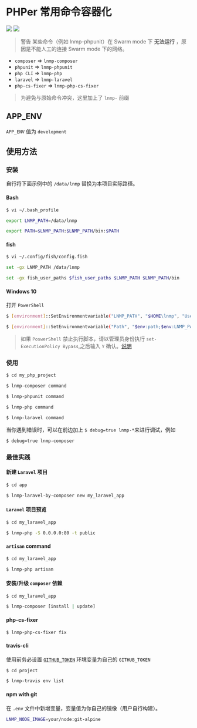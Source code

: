 # PHPer 常用命令容器化

[![](https://img.shields.io/badge/AD-%E8%85%BE%E8%AE%AF%E4%BA%91%E5%AE%B9%E5%99%A8%E6%9C%8D%E5%8A%A1-blue.svg)](https://cloud.tencent.com/redirect.php?redirect=10058&cps_key=3a5255852d5db99dcd5da4c72f05df61) [![](https://img.shields.io/badge/Support-%E8%85%BE%E8%AE%AF%E4%BA%91%E8%87%AA%E5%AA%92%E4%BD%93-brightgreen.svg)](https://cloud.tencent.com/developer/support-plan?invite_code=13vokmlse8afh)

> 警告 某些命令（例如 lnmp-phpunit）在 Swarm mode 下 **无法运行** ，原因是不能人工的连接 Swarm mode 下的网络。

* `composer` => `lnmp-composer`
* `phpunit`  => `lnmp-phpunit`
* `php CLI`  => `lnmp-php`
* `laravel`  => `lnmp-laravel`
* `php-cs-fixer` => `lnmp-php-cs-fixer`

> 为避免与原始命令冲突，这里加上了 `lnmp-` 前缀

## APP_ENV

`APP_ENV` 值为 `development`

## 使用方法

### 安装

自行将下面示例中的 `/data/lnmp` 替换为本项目实际路径。

#### Bash

```bash
$ vi ~/.bash_profile

export LNMP_PATH=/data/lnmp

export PATH=$LNMP_PATH:$LNMP_PATH/bin:$PATH
```

#### fish

```bash
$ vi ~/.config/fish/config.fish

set -gx LNMP_PATH /data/lnmp

set -gx fish_user_paths $fish_user_paths $LNMP_PATH $LNMP_PATH/bin
```

#### Windows 10

打开 `PowerShell`

```bash
$ [environment]::SetEnvironmentvariable("LNMP_PATH", "$HOME\lnmp", "User")

$ [environment]::SetEnvironmentvariable("Path", "$env:path;$env:LNMP_PATH;$env:LNMP_PATH\windows;$env:LNMP_PATH\wsl", "User")
```

> 如果 `PoswerShell` 禁止执行脚本，请以管理员身份执行 `set-ExecutionPolicy Bypass`,之后输入 `Y` 确认。[说明](https://docs.microsoft.com/zh-cn/powershell/module/microsoft.powershell.core/about/about_execution_policies?view=powershell-6)

### 使用

```bash
$ cd my_php_project

$ lnmp-composer command

$ lnmp-phpunit command

$ lnmp-php command

$ lnmp-laravel command
```

当你遇到错误时，可以在前边加上 `$ debug=true lnmp-*`来进行调试，例如

```bash
$ debug=true lnmp-composer
```

### 最佳实践

#### 新建 `Laravel` 项目

```bash
$ cd app

$ lnmp-laravel-by-composer new my_laravel_app
```

#### `Laravel` 项目预览

```bash
$ cd my_laravel_app

$ lnmp-php -S 0.0.0.0:80 -t public
```

#### `artisan` command

```bash
$ cd my_laravel_app

$ lnmp-php artisan
```

#### 安装/升级 `composer` 依赖

```bash
$ cd my_laravel_app

$ lnmp-composer [install | update]
```

#### php-cs-fixer

```bash
$ lnmp-php-cs-fixer fix
```

#### travis-cli

使用前务必设置 [`GITHUB_TOKEN`](github.md) 环境变量为自己的 `GITHUB_TOKEN`

```bash
$ cd project

$ lnmp-travis env list
```

#### npm with git

在 `.env` 文件中新增变量，变量值为你自己的镜像（用户自行构建）。

```bash
LNMP_NODE_IMAGE=your/node:git-alpine
```

